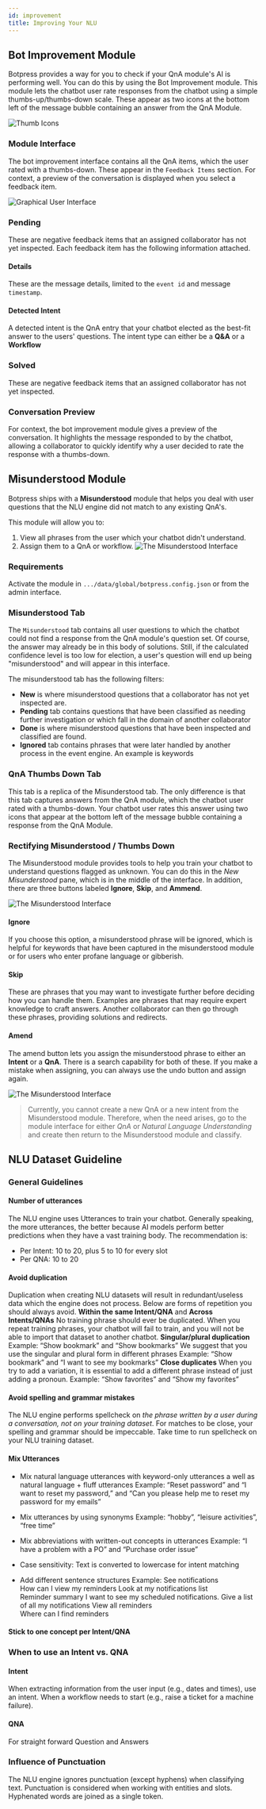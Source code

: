 ```yaml
---
id: improvement
title: Improving Your NLU
---
```


## Bot Improvement Module
Botpress provides a way for you to check if your QnA module's AI is performing well. You can do this by using the Bot Improvement module. This module lets the chatbot user rate responses from the chatbot using a simple thumbs-up/thumbs-down scale. These appear as two icons at the bottom left of the message bubble containing an answer from the QnA Module.

![Thumb Icons](../assets/b-i-chat.png)

### Module Interface
The bot improvement interface contains all the QnA items, which the user rated with a thumbs-down. These appear in the `Feedback Items` section. For context, a preview of the conversation is displayed when you select a feedback item.

![Graphical User Interface](../assets/b-i-interface.png)
### Pending
These are negative feedback items that an assigned collaborator has not yet inspected. Each feedback item has the following information attached.

#### Details
These are the message details, limited to the `event id` and message `timestamp`.

#### Detected Intent
A detected intent is the QnA entry that your chatbot elected as the best-fit answer to the users' questions. The intent type can either be a **Q&A** or a **Workflow**

### Solved
These are negative feedback items that an assigned collaborator has not yet inspected. 

### Conversation Preview
For context, the bot improvement module gives a preview of the conversation. It highlights the message responded to by the chatbot, allowing a collaborator to quickly identify why a user decided to rate the response with a thumbs-down.

## Misunderstood Module

Botpress ships with a **Misunderstood** module that helps you deal with user questions that the NLU engine did not match to any existing QnA's.

This module will allow you to:
1. View all phrases from the user which your chatbot didn't understand.
2. Assign them to a QnA or workflow.
![The Misunderstood Interface](../assets/misundertood-interface.png)
### Requirements
Activate the module in `.../data/global/botpress.config.json` or from the admin interface.

### Misunderstood Tab
The `Misunderstood` tab contains all user questions to which the chatbot could not find a response from the QnA module's question set. Of course, the answer may already be in this body of solutions. Still, if the calculated confidence level is too low for election, a user's question will end up being "misunderstood" and will appear in this interface.

The misunderstood tab has the following filters:

- **New** is where misunderstood questions that a collaborator has not yet inspected are.
- **Pending**  tab contains questions that have been classified as needing further investigation or which fall in the domain of another collaborator
- **Done** is where misunderstood questions that have been inspected and classified are found.
- **Ignored** tab contains phrases that were later handled by another process in the event engine. An example is keywords

### QnA Thumbs Down Tab
This tab is a replica of the Misunderstood tab. The only difference is that this tab captures answers from the QnA module, which the chatbot user rated with a thumbs-down. Your chatbot user rates this answer using two icons that appear at the bottom left of the message bubble containing a response from the QnA Module.

### Rectifying Misunderstood / Thumbs Down
The Misunderstood module provides tools to help you train your chatbot to understand questions flagged as unknown. You can do this in the _New Misunderstood_ pane, which is in the middle of the interface. In addition, there are three buttons labeled **Ignore**, **Skip**, and **Ammend**.

![The Misunderstood Interface](../assets/mis-interface-new-item.png)

#### Ignore
If you choose this option, a misunderstood phrase will be ignored, which is helpful for keywords that have been captured in the misunderstood module or for users who enter profane language or gibberish.

#### Skip
These are phrases that you may want to investigate further before deciding how you can handle them. Examples are phrases that may require expert knowledge to craft answers. Another collaborator can then go through these phrases, providing solutions and redirects.

#### Amend
The amend button lets you assign the misunderstood phrase to either an **Intent** or a **QnA**. There is a search capability for both of these. If you make a mistake when assigning, you can always use the undo button and assign again.

![The Misunderstood Interface](../assets/mis-solve-ammend.png)

> Currently, you cannot create a new QnA or a new intent from the Misunderstood module. Therefore, when the need arises, go to the module interface for either _QnA_ or _Natural Language Understanding_ and create then return to the Misunderstood module and classify.

## NLU Dataset Guideline

### General Guidelines
#### Number of utterances
The NLU engine uses Utterances to train your chatbot. Generally speaking, the more utterances, the better because AI models perform better predictions when they have a vast training body. The recommendation is:
- Per Intent: 10 to 20, plus 5 to 10 for every slot
- Per QNA: 10 to 20

#### Avoid duplication
Duplication when creating NLU datasets will result in redundant/useless data which the engine does not process. Below are forms of repetition you should always avoid.
**Within the same Intent/QNA** and **Across Intents/QNAs**
No training phrase should ever be duplicated. When you repeat training phrases, your chatbot will fail to train, and you will not be able to import that dataset to another chatbot.
**Singular/plural duplication**
Example: “Show bookmark” and “Show bookmarks”
We suggest that you use the singular and plural form in different phrases
Example: “Show bookmark” and “I want to see my bookmarks”
**Close duplicates**
When you try to add a variation, it is essential to add a different phrase instead of just adding a pronoun.
Example: “Show favorites” and “Show my favorites”

#### Avoid spelling and grammar mistakes
The NLU engine performs spellcheck on _the phrase written by a user during a conversation, not on your training dataset_. For matches to be close, your spelling and grammar should be impeccable. Take time to run spellcheck on your NLU training dataset.

#### Mix Utterances
- Mix natural language utterances with keyword-only utterances a well as natural language + fluff utterances
Example: “Reset password” and “I want to reset my password,” and “Can you please help me to reset my password for my emails”

- Mix utterances by using synonyms
Example: “hobby”, “leisure activities”, “free time”

- Mix abbreviations with written-out concepts in utterances
Example: “I have a problem with a PO” and “Purchase order issue”

- Case sensitivity: Text is converted to lowercase for intent matching

- Add different sentence structures
Example:
See notifications               
How can I view my reminders
Look at my notifications list           
Reminder summary
I want to see my scheduled notifications. 
Give a list of all my notifications 
View all reminders              
Where can I find reminders

#### Stick to one concept per Intent/QNA 

### When to use an Intent vs. QNA

#### Intent
When extracting information from the user input (e.g., dates and times), use an intent.
When a workflow needs to start (e.g., raise a ticket for a machine failure).

#### QNA
For straight forward Question and Answers

### Influence of Punctuation
The NLU engine ignores punctuation (except hyphens) when classifying text. 
Punctuation is considered when working with entities and slots.
Hyphenated words are joined as a single token.
